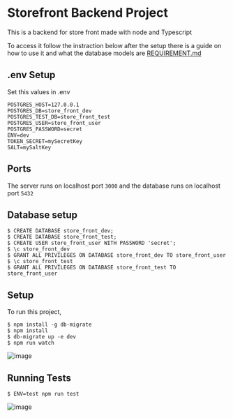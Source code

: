 # Storefront Backend Project

This is a backend for store front made with node and Typescript

To access it follow the instraction below after the setup there is a guide on how to use it and what the database models are [REQUIREMENT.md](REQUIREMENTS.md)

## .env Setup

Set this values in .env

```
POSTGRES_HOST=127.0.0.1
POSTGRES_DB=store_front_dev
POSTGRES_TEST_DB=store_front_test
POSTGRES_USER=store_front_user
POSTGRES_PASSWORD=secret
ENV=dev
TOKEN_SECRET=mySecretKey
SALT=mySaltKey
```

## Ports

The server runs on localhost port `3000` and the database runs on localhost port `5432`

## Database setup

```
$ CREATE DATABASE store_front_dev;
$ CREATE DATABASE store_front_test;
$ CREATE USER store_front_user WITH PASSWORD 'secret';
$ \c store_front_dev
$ GRANT ALL PRIVILEGES ON DATABASE store_front_dev TO store_front_user
$ \c store_front_test
$ GRANT ALL PRIVILEGES ON DATABASE store_front_test TO store_front_user
```

## Setup

To run this project,

```
$ npm install -g db-migrate
$ npm install
$ db-migrate up -e dev
$ npm run watch
```

![image](https://user-images.githubusercontent.com/51024415/213869095-19944286-6a61-4e04-82c2-8bf0274efc1a.png)

## Running Tests

```
$ ENV=test npm run test
```

![image](https://user-images.githubusercontent.com/51024415/213869153-402a80e1-7ea0-441d-810c-83743749d7de.png)
